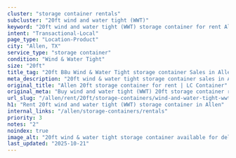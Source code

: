 ```yaml
---
cluster: "storage container rentals"
subcluster: "20ft wind and water tight (WWT)"
keyword: "20ft wind and water tight (WWT) storage container for rent Allen, TX"
intent: "Transactional-Local"
page_type: "Location-Product"
city: "Allen, TX"
service_type: "storage container"
condition: "Wind & Water Tight"
size: "20ft"
title_tag: "20ft B8u Wind & Water Tight storage container Sales in Allen | LC Container"
meta_description: "20ft wind & water tight storage container sales in Allen. Fast delivery, competitive pricing. Serving storage containers area. Quote ID: QZH. Call (214) 524-4168 for your free quote today."
original_title: "Allen 20ft storage container for rent | LC Container"
original_meta: "Buy wind and water tight (WWT) 20ft storage container rent with local delivery in Allen, TX. LC Container — local Since 2003. Request a fast quote today."
url_slug: "/allen/rent/20ft/storage-containers/wind-and-water-tight-wwt"
h1: "Rent 20ft wind and water tight (WWT) storage container in Allen"
internal_links: "/allen/storage-containers/rentals"
priority: 3
notes: "2"
noindex: true
image_alt: "20ft wind & water tight storage container available for delivery in Allen"
last_updated: "2025-10-21"
---
```


<!-- TODO: Add unique city/inventory copy, images, and internal links here. -->
